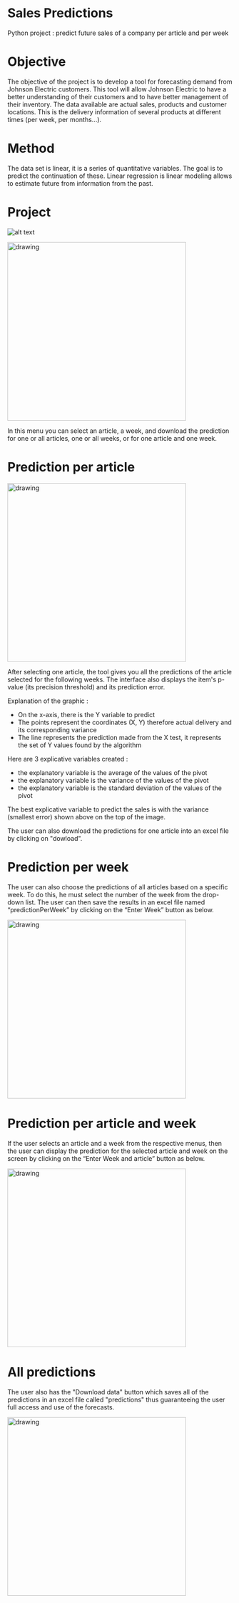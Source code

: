 # Sales Predictions
Python project : predict future sales of a company per article and per week

# Objective

The objective of the project is to develop a tool for forecasting demand from Johnson Electric customers. This tool will allow Johnson Electric to have a better understanding of their customers and to have better management of their inventory. The data available are actual sales, products and customer locations. This is the delivery information of several products at different times (per week, per months...).

# Method

The data set is linear, it is a series of quantitative variables. The goal is to predict the continuation of these. Linear regression is linear modeling allows to estimate future from information from the past.

# Project

![alt text](https://github.com/Ainara2828/Sales-Prediction/tree/main/images/menu.PNG)

<img src="https://github.com/Ainara2828/Sales-Prediction/tree/main/images/menu.PNG" alt="drawing" width="400"/>

In this menu you can select an article, a week, and download the prediction for one or all articles, one or all weeks, or for one article and one week.

# Prediction per article


<img src="https://github.com/Ainara2828/Sales-Prediction/tree/main/images/article.PNG" alt="drawing" width="400"/>

After selecting one article, the tool gives you all the predictions of the article selected for the following weeks. The interface also displays the item's p-value (its precision threshold) and its prediction error.

Explanation of the graphic :

- On the x-axis, there is the Y variable to predict
- The points represent the coordinates (X, Y) therefore actual delivery and its corresponding variance
- The line represents the prediction made from the X test, it represents the set of Y values found by the algorithm

Here are 3 explicative variables created :

- the explanatory variable is the average of the values of the pivot
- the explanatory variable is the variance of the values of the pivot
- the explanatory variable is the standard deviation of the values of the pivot

The best explicative variable to predict the sales is with the variance (smallest error) shown above on the top of the image.

The user can also download the predictions for one article into an excel file by clicking on "dowload".

# Prediction per week

The user can also choose the predictions of all articles based on a specific week. To do this, he must select the number of the week from the drop-down list. The user can then save the results in an excel file named “predictionPerWeek” by clicking on the “Enter Week” button as below.


<img src="https://github.com/Ainara2828/Sales-Prediction/tree/main/images/week.PNG" alt="drawing" width="400"/>

# Prediction per article and week

If the user selects an article and a week from the respective menus, then the user can display the prediction for the selected article and week on the screen by clicking on the “Enter Week and article” button as below.



<img src="https://github.com/Ainara2828/Sales-Prediction/tree/main/images/weekAndArticle.PNG" alt="drawing" width="400"/>

# All predictions

The user also has the "Download data" button which saves all of the predictions in an excel file called "predictions" thus guaranteeing the user full access and use of the forecasts.


<img src="https://github.com/Ainara2828/Sales-Prediction/tree/main/images/download.PNG" alt="drawing" width="400"/>



